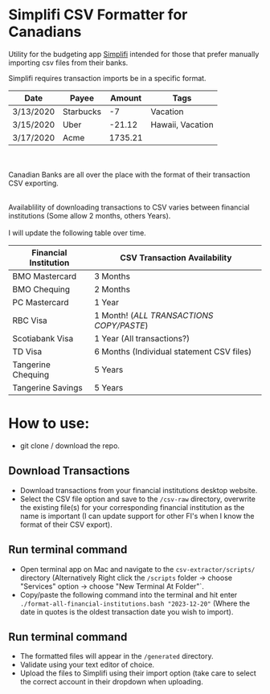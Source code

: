 # Simplifi CSV Formatter for Canadians



Utility for the budgeting app [Simplifi](https://www.quicken.com/products/simplifi/) intended for those that prefer manually importing csv files from their banks.


Simplifi requires transaction imports be in a specific format.

|Date     |Payee    |Amount |Tags            |
|---------|---------|-------|----------------|
|3/13/2020|Starbucks|-7     |Vacation        |
|3/15/2020|Uber     |-21.12 |Hawaii, Vacation|
|3/17/2020|Acme     |1735.21|                |

<br><br>
Canadian Banks are all over the place with the format of their transaction CSV exporting.
<br><br>

Availablility of downloading transactions to CSV varies between financial institutions (Some allow 2 months, others Years). 
<br><br>
I will update the following table over time.

|Financial Institution|CSV Transaction Availability|
|---------------------|----------------------------|
|BMO Mastercard       |3 Months                    |
|BMO Chequing         |2 Months                    |
|PC Mastercard        |1 Year                      |
|RBC Visa             |1 Month! (*ALL TRANSACTIONS COPY/PASTE*)|
|Scotiabank Visa      |1 Year (All transactions?)  |
|TD Visa              |6 Months (Individual statement CSV files)|
|Tangerine Chequing   |5 Years                     |
|Tangerine Savings    |5 Years                     |


# How to use:
- git clone / download the repo.

## Download Transactions

- Download transactions from your financial institutions desktop website.
- Select the CSV file option and save to the `/csv-raw` directory, overwrite the existing file(s) for your corresponding financial institution as the name is important (I can update support for other FI's when I know the format of their CSV export).


## Run terminal command

- Open terminal app on Mac and navigate to the `csv-extractor/scripts/` directory (Alternatively Right click the `/scripts` folder -> choose "Services" option -> choose "New Terminal At Folder"`.
- Copy/paste the following command into the terminal and hit enter `./format-all-financial-institutions.bash "2023-12-20"` (Where the date in quotes is the oldest transaction date you wish to import).


## Run terminal command

- The formatted files will appear in the `/generated` directory.
- Validate using your text editor of choice.
- Upload the files to Simplifi using their import option (take care to select the correct account in their dropdown when uploading.


